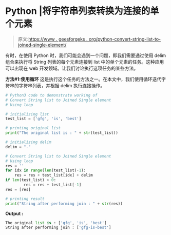 # Python |将字符串列表转换为连接的单个元素

> 原文:[https://www . geesforgeks . org/python-convert-string-list-to-joined-single-element/](https://www.geeksforgeeks.org/python-convert-string-list-to-joined-single-element/)

有时，在使用 Python 时，我们可能会遇到一个问题，即我们需要通过使用 delim 组合来执行将 String 列表的每个元素连接到 list 中的单个元素的任务。这种应用可以出现在 web 开发领域。让我们讨论执行这项任务的某些方法。

**方法#1:使用循环**
这是执行这个任务的方法之一。在本文中，我们使用循环迭代字符串的字符串列表，并根据 delim 执行连接操作。

```py
# Python3 code to demonstrate working of 
# Convert String list to Joined Single element
# Using loop

# initializing list
test_list = ['gfg', 'is', 'best']

# printing original list
print("The original list is : " + str(test_list))

# initializing delim 
delim = "-"

# Convert String list to Joined Single element
# Using loop
res = ''  
for idx in range(len(test_list)-1):
    res = res + test_list[idx] + delim
if len(test_list) > 0:
        res = res + test_list[-1]
res = [res]

# printing result 
print("String after performing join : " + str(res)) 
```

**Output :**

```py
The original list is : ['gfg', 'is', 'best']
String after performing join : ['gfg-is-best']

```